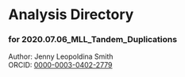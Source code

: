 # Analysis Directory 
### for 2020.07.06_MLL_Tandem_Duplications
Author: Jenny Leopoldina Smith<br>
ORCID: [0000-0003-0402-2779](https://orcid.org/0000-0003-0402-2779)
<br>